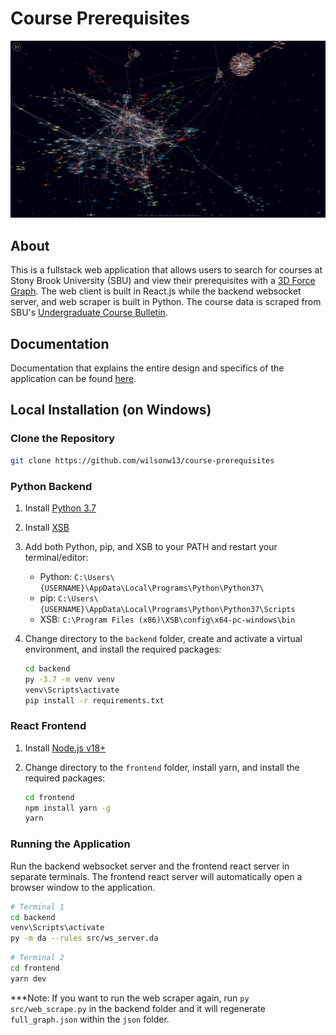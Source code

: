# Course Prerequisites

![All UG Course Data](docs\images\full-graph.png)

## About

This is a fullstack web application that allows users to search for courses at Stony Brook University (SBU) and view their prerequisites with a [3D Force Graph](https://github.com/vasturiano/react-force-graph). The web client is built in React.js while the backend websocket server, and web scraper is built in Python. The course data is scraped from SBU's [Undergraduate Course Bulletin](https://www.stonybrook.edu/sb/bulletin/current).

## Documentation

Documentation that explains the entire design and specifics of the application can be found [here](docs\docs.md).

## Local Installation (on Windows)

### Clone the Repository

```bash
git clone https://github.com/wilsonw13/course-prerequisites
```

### Python Backend

1. Install [Python 3.7](https://www.python.org/downloads/)
2. Install [XSB](https://sourceforge.net/projects/xsb/)
3. Add both Python, pip, and XSB to your PATH and restart your terminal/editor:
    - Python: `C:\Users\{USERNAME}\AppData\Local\Programs\Python\Python37\`
    - pip: `C:\Users\{USERNAME}\AppData\Local\Programs\Python\Python37\Scripts`
    - XSB: `C:\Program Files (x86)\XSB\config\x64-pc-windows\bin`

4. Change directory to the `backend` folder, create and activate a virtual environment, and install the required packages:

    ```bash
    cd backend
    py -3.7 -m venv venv
    venv\Scripts\activate
    pip install -r requirements.txt
    ```

### React Frontend

1. Install [Node.js v18+](https://nodejs.org/en/download/)
2. Change directory to the `frontend` folder, install yarn, and install the required packages:

    ```bash
    cd frontend
    npm install yarn -g
    yarn
    ```

### Running the Application

Run the backend websocket server and the frontend react server in separate terminals. The frontend react server will automatically open a browser window to the application.

```bash
# Terminal 1
cd backend
venv\Scripts\activate
py -m da --rules src/ws_server.da
```

```bash
# Terminal 2
cd frontend
yarn dev
```

***Note: If you want to run the web scraper again, run `py src/web_scrape.py` in the backend folder and it will regenerate `full_graph.json` within the `json` folder.